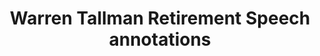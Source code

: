 ---
layout: manifest
title: Warren Tallman Retirement Speech annotations
manifest_name: warren-tallman-retirement-speech-annotations
---